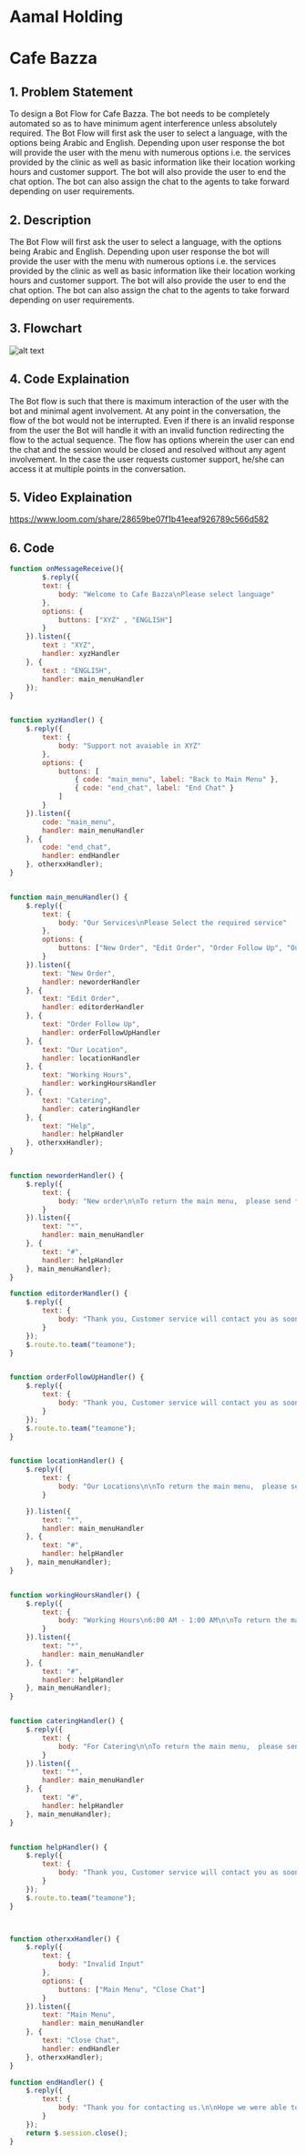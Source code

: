 # **Aamal Holding** 
# Cafe Bazza

## 1. Problem Statement
To design a Bot Flow for Cafe Bazza. The bot needs to be completely automated so as to have minimum agent interference unless absolutely required. The Bot Flow will first ask the user to select a language, with the options being Arabic and English. Depending upon user response the bot will provide the user with the menu with numerous options i.e. the services provided by the clinic as well as basic information like their location working hours and customer support. The bot will also provide the user to end the chat option. The bot can also assign the chat to the agents to take forward depending on user requirements.

## 2. Description 
The Bot Flow will first ask the user to select a language, with the options being Arabic and English. Depending upon user response the bot will provide the user with the menu with numerous options i.e. the services provided by the clinic as well as basic information like their location working hours and customer support. The bot will also provide the user to end the chat option. The bot can also assign the chat to the agents to take forward depending on user requirements.

## 3. Flowchart
![alt text](https://github.com/jayzobalia/scriptus.examples/blob/master/AmaalHolding_Jay/Screenshot%20(345).png)

## 4. Code Explaination
The Bot flow is such that there is maximum interaction of the user with the bot and minimal agent involvement. At any point in the conversation, the flow of the bot would not be interrupted. Even if there is an invalid response from the user the Bot will handle it with an invalid function redirecting the flow to the actual sequence. The flow has options wherein the user can end the chat and the session would be closed and resolved without any agent involvement. In the case the user requests customer support, he/she can access it at multiple points in the conversation.

## 5. Video Explaination
https://www.loom.com/share/28659be07f1b41eeaf926789c566d582

## 6. Code
```javascript
function onMessageReceive(){
        $.reply({
        text: {
            body: "Welcome to Cafe Bazza\nPlease select language"
        },
        options: {
            buttons: ["XYZ" , "ENGLISH"]
        }
    }).listen({
        text : "XYZ",
        handler: xyzHandler
    }, {
        text : "ENGLISH",
        handler: main_menuHandler
    });  
}


function xyzHandler() {
    $.reply({
        text: {
            body: "Support not avaiable in XYZ"
        },
        options: {
            buttons: [
                { code: "main_menu", label: "Back to Main Menu" },
                { code: "end_chat", label: "End Chat" }
            ]
        }
    }).listen({
        code: "main_menu",
        handler: main_menuHandler
    }, {
        code: "end_chat",
        handler: endHandler
    }, otherxxHandler);
}


function main_menuHandler() {
    $.reply({
        text: {
            body: "Our Services\nPlease Select the required service"
        },
        options: {
            buttons: ["New Order", "Edit Order", "Order Follow Up", "Our Location", "Working Hours", "Catering", "Help"]
        }
    }).listen({
        text: "New Order",
        handler: neworderHandler
    }, {
        text: "Edit Order",
        handler: editorderHandler
    }, {
        text: "Order Follow Up",
        handler: orderFollowUpHandler
    }, {
        text: "Our Location",
        handler: locationHandler
    }, {
        text: "Working Hours",
        handler: workingHoursHandler
    }, {
        text: "Catering",
        handler: cateringHandler
    }, {
        text: "Help",
        handler: helpHandler
    }, otherxxHandler);
}


function neworderHandler() {
    $.reply({
        text: {
            body: "New order\n\nTo return the main menu,  please send *   \nTo speak with a customer service representative, please send #\n\n↗️ Click on below URL\nhttps://www.cafebazzadelivery.com/"
        }
    }).listen({
        text: "*",
        handler: main_menuHandler
    }, {
        text: "#",
        handler: helpHandler
    }, main_menuHandler);
}

function editorderHandler() {
    $.reply({
        text: {
            body: "Thank you, Customer service will contact you as soon as possible."
        }
    });
    $.route.to.team("teamone");
}


function orderFollowUpHandler() {
    $.reply({
        text: {
            body: "Thank you, Customer service will contact you as soon as possible."
        }
    });
    $.route.to.team("teamone");
}


function locationHandler() {
    $.reply({
        text: {
            body: "Our Locations\n\nTo return the main menu,  please send *   \nTo speak with a customer service representative, please send #\n\n↗️ Cafe Bazza Avenues\nhttps://goo.gl/maps/g7dkZPVcG3RNGSNz5\n\n↗️ Bneid Al-Gar\nhttps://goo.gl/maps/dSWrfYiuhkrM24V88\n\n↗️ Hikayat Bint Saghirunah\nhttps://goo.gl/maps/MoUm9aopDPmJZaWy5\n\n↗️ Cafe Bazza Kefan\nhttps://goo.gl/maps/RqbLtG3oNJDCzMNc9\n\n↗️ Cafe Bazza Mahboula\nhttps://goo.gl/maps/z2GTAKQQpYZF4CCdA\n\n↗️ Cafe Bazza Mishref\nhttps://goo.gl/maps/pxT9NikFsBqpff6Q9\n\n↗️ Cafe Bazza Mohallab\nhttps://goo.gl/maps/8xfpmDHjR7xQKwDB9\n\n↗️ Cafe Bazza Salmiya\nhttps://goo.gl/maps/DZbnwpEPFLgqMQyS8\n\n↗️ Cafe Bazza Shamiya\nhttps://goo.gl/maps/7wJKN4gF77y7aUEQ8\n\n↗️ Cafe Bazza Gate Mall\nhttps://goo.gl/maps/uG4aHcfhj8NVHmSR8     }"
        }

    }).listen({
        text: "*",
        handler: main_menuHandler
    }, {
        text: "#",
        handler: helpHandler
    }, main_menuHandler);
}


function workingHoursHandler() {
    $.reply({
        text: {
            body: "Working Hours\n6:00 AM - 1:00 AM\n\nTo return the main menu,  please send *   \nTo speak with a customer service representative, please send #"
        }
    }).listen({
        text: "*",
        handler: main_menuHandler
    }, {
        text: "#",
        handler: helpHandler
    }, main_menuHandler);
}


function cateringHandler() {
    $.reply({
        text: {
            body: "For Catering\n\nTo return the main menu,  please send *   \nTo speak with a customer service representative, please send #\n\n↗️ Click on below URL\nhttps://www.cafebazzadelivery.com/"
        }
    }).listen({
        text: "*",
        handler: main_menuHandler
    }, {
        text: "#",
        handler: helpHandler
    }, main_menuHandler);
}


function helpHandler() {
    $.reply({
        text: {
            body: "Thank you, Customer service will contact you as soon as possible."
        }
    });
    $.route.to.team("teamone");
}



function otherxxHandler() {
    $.reply({
        text: {
            body: "Invalid Input"
        },
        options: {
            buttons: ["Main Menu", "Close Chat"]
        }
    }).listen({
        text: "Main Menu",
        handler: main_menuHandler
    }, {
        text: "Close Chat",
        handler: endHandler
    }, otherxxHandler);
}

function endHandler() {
    $.reply({
        text: {
            body: "Thank you for contacting us.\n\nHope we were able to handle your query satisfactorily today.\n\nFeel free to reach out to us for any assistance. This chat is closed now"
        }
    });
    return $.session.close();
}
```
